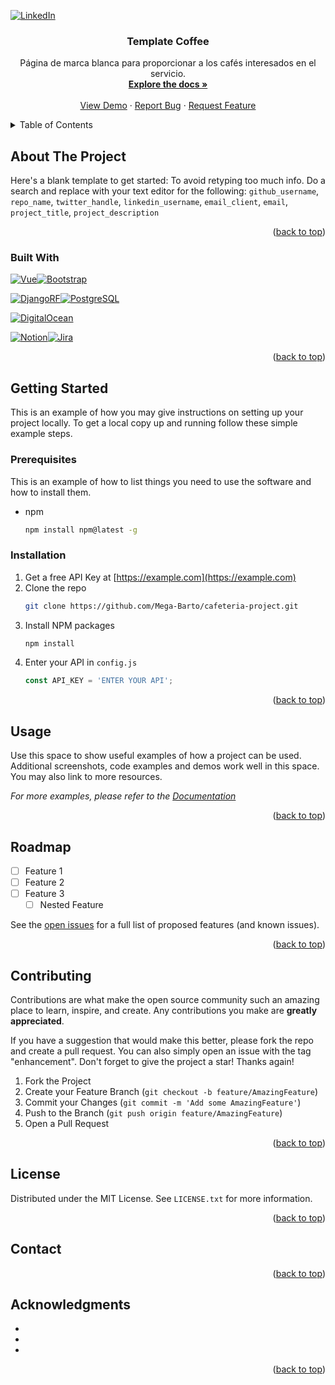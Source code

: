 <!-- Improved compatibility of back to top link: See: https://github.com/othneildrew/Best-README-Template/pull/73 -->
<a name="readme-top"></a>
<!--
*** Thanks for checking out the Best-README-Template. If you have a suggestion
*** that would make this better, please fork the repo and create a pull request
*** or simply open an issue with the tag "enhancement".
*** Don't forget to give the project a star!
*** Thanks again! Now go create something AMAZING! :D
-->



<!-- PROJECT SHIELDS -->
<!--
*** I'm using markdown "reference style" links for readability.
*** Reference links are enclosed in brackets [ ] instead of parentheses ( ).
*** See the bottom of this document for the declaration of the reference variables
*** for contributors-url, forks-url, etc. This is an optional, concise syntax you may use.
*** https://www.markdownguide.org/basic-syntax/#reference-style-links
1007 x 541
-->
<!-- PROJECT LOGO -->
[![LinkedIn][linkedin-shield]][linkedin-url]
<div align="center">
  <!--
  <a href="https://github.com/templateCoffe">
    <img src="images/logo.png" alt="Logo" width="208" height="112">
  </a> 
  Add images folder-->

<h3 align="center">Template Coffee</h3>
  <!-- Update links -->
  <p align="center">
    Página de marca blanca para proporcionar a los cafés interesados en el servicio.
    <br />
    <a href="https://github.com/Mega-Barto/cafeteria-project"><strong>Explore the docs »</strong></a>
    <br />
    <br />
    <a href="https://github.com/Mega-Barto/cafeteria-project">View Demo</a>
    ·
    <a href="https://github.com/Mega-Barto/cafeteria-project/issues">Report Bug</a>
    ·
    <a href="https://github.com/Mega-Barto/cafeteria-project/issues">Request Feature</a>
  </p>
</div>



<!-- TABLE OF CONTENTS -->
<details>
  <summary>Table of Contents</summary>
  <ol>
    <li>
      <a href="#about-the-project">About The Project</a>
      <ul>
        <li><a href="#built-with">Built With</a></li>
      </ul>
    </li>
    <li>
      <a href="#getting-started">Getting Started</a>
      <ul>
        <li><a href="#prerequisites">Prerequisites</a></li>
        <li><a href="#installation">Installation</a></li>
      </ul>
    </li>
    <li><a href="#usage">Usage</a></li>
    <li><a href="#roadmap">Roadmap</a></li>
    <li><a href="#contributing">Contributing</a></li>
    <li><a href="#license">License</a></li>
    <li><a href="#contact">Contact</a></li>
    <li><a href="#acknowledgments">Acknowledgments</a></li>
  </ol>
</details>



<!-- ABOUT THE PROJECT -->
## About The Project
<!--
[![Product Name Screen Shot][product-screenshot]](https://example.com)
-->

Here's a blank template to get started: To avoid retyping too much info. Do a search and replace with your text editor for the following: `github_username`, `repo_name`, `twitter_handle`, `linkedin_username`, `email_client`, `email`, `project_title`, `project_description`

<p align="right">(<a href="#readme-top">back to top</a>)</p>



### Built With

[![Vue][Vue.js]][Vue-url][![Bootstrap][Bootstrap.com]][Bootstrap-url]

[![DjangoRF][Django-Rest-Framework]][Django-Rest-Framework-url][![PostgreSQL][PostgreSQL.org]][PostgreSQL-url]

[![DigitalOcean][DigOce]][DigOce-url]

[![Notion][Notion.so]][Notion-url][![Jira][JiraSoftware]][Jira-url]

<p align="right">(<a href="#readme-top">back to top</a>)</p>



<!-- GETTING STARTED -->
## Getting Started

This is an example of how you may give instructions on setting up your project locally.
To get a local copy up and running follow these simple example steps.

### Prerequisites

This is an example of how to list things you need to use the software and how to install them.
* npm
  ```sh
  npm install npm@latest -g
  ```

### Installation

1. Get a free API Key at [https://example.com](https://example.com)
2. Clone the repo
   ```sh
   git clone https://github.com/Mega-Barto/cafeteria-project.git
   ```
3. Install NPM packages
   ```sh
   npm install
   ```
4. Enter your API in `config.js`
   ```js
   const API_KEY = 'ENTER YOUR API';
   ```

<p align="right">(<a href="#readme-top">back to top</a>)</p>



<!-- USAGE EXAMPLES -->
## Usage

Use this space to show useful examples of how a project can be used. Additional screenshots, code examples and demos work well in this space. You may also link to more resources.

_For more examples, please refer to the [Documentation](https://example.com)_

<p align="right">(<a href="#readme-top">back to top</a>)</p>



<!-- ROADMAP -->
## Roadmap

- [ ] Feature 1
- [ ] Feature 2
- [ ] Feature 3
    - [ ] Nested Feature

See the [open issues](https://github.com/Mega-Barto/cafeteria-project/issues) for a full list of proposed features (and known issues).

<p align="right">(<a href="#readme-top">back to top</a>)</p>



<!-- CONTRIBUTING -->
## Contributing

Contributions are what make the open source community such an amazing place to learn, inspire, and create. Any contributions you make are **greatly appreciated**.

If you have a suggestion that would make this better, please fork the repo and create a pull request. You can also simply open an issue with the tag "enhancement".
Don't forget to give the project a star! Thanks again!

1. Fork the Project
2. Create your Feature Branch (`git checkout -b feature/AmazingFeature`)
3. Commit your Changes (`git commit -m 'Add some AmazingFeature'`)
4. Push to the Branch (`git push origin feature/AmazingFeature`)
5. Open a Pull Request

<p align="right">(<a href="#readme-top">back to top</a>)</p>



<!-- LICENSE -->
## License

Distributed under the MIT License. See `LICENSE.txt` for more information.

<p align="right">(<a href="#readme-top">back to top</a>)</p>



<!-- CONTACT -->
## Contact

<!--- MegaBarto - [@twitter_handle](https://twitter.com/Mega-Barto) - a.perez3@utp.edu.co

Project Link: [https://github.com/Mega-Barto/cafeteria-project](https://github.com/Mega-Barto/cafeteria-project) 

Building Proccess
--->

<p align="right">(<a href="#readme-top">back to top</a>)</p>



<!-- ACKNOWLEDGMENTS -->
## Acknowledgments

* []()
* []()
* []()

<p align="right">(<a href="#readme-top">back to top</a>)</p>



<!-- MARKDOWN LINKS & IMAGES -->
<!-- https://www.markdownguide.org/basic-syntax/#reference-style-links -->
[linkedin-shield]: https://img.shields.io/badge/-LinkedIn-black.svg?style=for-the-badge&logo=linkedin&colorB=555
[linkedin-url]: https://linkedin.com/in/linkedin_username
<!-- Screenshot de la pantalla principal -->
[product-screenshot]: images/screenshot.png 
[Vue.js]: https://img.shields.io/badge/Vue.js-35495E?style=for-the-badge&logo=vuedotjs&logoColor=4FC08D
[Vue-url]: https://vuejs.org/
[Bootstrap.com]: https://img.shields.io/badge/Bootstrap-563D7C?style=for-the-badge&logo=bootstrap&logoColor=white
[Bootstrap-url]: https://getbootstrap.com
[Django-Rest-Framework]: https://img.shields.io/badge/Django%20Rest%20FrameWork-ece9e9?style=for-the-badge&logo=django&logoColor=red
[Django-Rest-Framework-url]: https://www.django-rest-framework.org/
[PostgreSQL.org]: https://img.shields.io/badge/PostgreSQL-316192?style=for-the-badge&logo=postgresql&logoColor=white
[PostgreSQL-url]: https://www.postgresql.org/
[Notion.so]: https://img.shields.io/badge/Notion-000000?style=for-the-badge&logo=notion&logoColor=white
[Notion-url]: https://notion.so
[JiraSoftware]: https://img.shields.io/badge/Jira-ffffff?style=for-the-badge&logo=jira&logoColor=%232684ff
[Jira-url]: https://www.atlassian.com/es/software/jira
[DigOce]: https://img.shields.io/badge/Digital%20Ocean-0080ff?style=for-the-badge&logo=digitalocean&logoColor=%23ffffff
[DigOce-url]: https://www.digitalocean.com/
